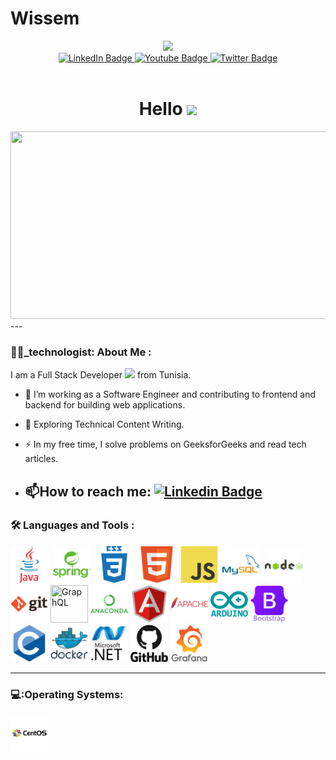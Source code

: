 # Wissem
<div id="header" align="center">
  <img src="https://media.giphy.com/media/v1.Y2lkPTc5MGI3NjExZzN0endibjJhNnhyYW9lMDRkOWRiN2hicmhxNzI5YzltdHZscnVnbSZlcD12MV9pbnRlcm5hbF9naWZfYnlfaWQmY3Q9cw/M9gbBd9nbDrOTu1Mqx/giphy.gif" width="100"/>
  <div id="badges">
  <a href="https://www.linkedin.com/in/wissem-hammouda/">
    <img src="https://img.shields.io/badge/LinkedIn-blue?style=for-the-badge&logo=linkedin&logoColor=white" alt="LinkedIn Badge"/>
  </a>
  <a href="your-youtube-URL">
    <img src="https://img.shields.io/badge/YouTube-red?style=for-the-badge&logo=youtube&logoColor=white" alt="Youtube Badge"/>
  </a>
  <a href="https://twitter.com/wissemham18">
    <img src="https://img.shields.io/badge/Twitter-blue?style=for-the-badge&logo=twitter&logoColor=white" alt="Twitter Badge"/>
  </a>
</div>
  <img src="https://komarev.com/ghpvc/?username=wissemhammouda&style=for-the-badge&color=blueviolet" alt=""/>
  <h1>
  Hello 
  <img src="https://media.giphy.com/media/v1.Y2lkPTc5MGI3NjExcTAzdGhmcHY4MHNsMW94ZG9wczNsajY3OWxmNGZtaXFla3NjaDUxMSZlcD12MV9pbnRlcm5hbF9naWZfYnlfaWQmY3Q9cw/hvRJCLFzcasrR4ia7z/giphy.gif" width="30px"/>
</h1>
  <div align="center">
  <img src="https://media.giphy.com/media/v1.Y2lkPTc5MGI3NjExdjVoanoxNXdocWlxYjgxcTdmMzRuYnluYjJnc3pjMm55djBjbm9mMCZlcD12MV9pbnRlcm5hbF9naWZfYnlfaWQmY3Q9Zw/dWesBcTLavkZuG35MI/giphy.gif" width="600" height="300"/>
</div>
</div>
---

### 👨‍🦲_technologist: About Me :
I am a Full Stack Developer <img src="https://media.giphy.com/media/WUlplcMpOCEmTGBtBW/giphy.gif" width="30"> from Tunisia.
- :telescope: I’m working as a Software Engineer and contributing to frontend and backend for building web applications.

- :seedling: Exploring Technical Content Writing.

- :zap: In my free time, I solve problems on GeeksforGeeks and read tech articles.

- :mailbox:How to reach me: [![Linkedin Badge](https://img.shields.io/badge/-LinkedIn-blue?style=flat&logo=Linkedin&logoColor=white)](https://www.linkedin.com/in/wissem-hammouda/)
  ---

### :hammer_and_wrench: Languages and Tools :
<div>
    <img src="https://github.com/devicons/devicon/blob/master/icons/java/java-original-wordmark.svg" title="Java" alt="Java" width="60" height="60"/>&nbsp;
    <img src="https://github.com/devicons/devicon/blob/master/icons/spring/spring-original-wordmark.svg" title="Spring" alt="Spring" width="60" height="60"/>&nbsp;
    <img src="https://github.com/devicons/devicon/blob/master/icons/css3/css3-plain-wordmark.svg"  title="CSS3" alt="CSS" width="60" height="60"/>&nbsp;
    <img src="https://github.com/devicons/devicon/blob/master/icons/html5/html5-original.svg" title="HTML5" alt="HTML" width="60" height="60"/>&nbsp;
    <img src="https://github.com/devicons/devicon/blob/master/icons/javascript/javascript-original.svg" title="JavaScript" alt="JavaScript" width="60" height="60"/>&nbsp;
    <img src="https://github.com/devicons/devicon/blob/master/icons/mysql/mysql-original-wordmark.svg" title="MySQL"  alt="MySQL" width="60" height="60"/>&nbsp;
    <img src="https://github.com/devicons/devicon/blob/master/icons/nodejs/nodejs-original-wordmark.svg" title="NodeJS" alt="NodeJS" width="60" height="60"/>&nbsp;
    <img src="https://github.com/devicons/devicon/blob/master/icons/git/git-original-wordmark.svg" title="Git" **alt="Git" width="60" height="60"/>
   <img src="https://github.com/devicons/devicon/tree/master/icons/graphql/graphql-plain-wordmark.svg" title="GraphQL" **alt="GraphQL" width="60" height="60"/>
<img src="https://github.com/devicons/devicon/blob/master/icons/anaconda/anaconda-original-wordmark.svg" title="Anaconda" **alt="Anaconda" width="60" height="60"/>
<img src="https://github.com/devicons/devicon/blob/master/icons/angularjs/angularjs-original.svg" title="Angular" **alt="Angular" width="60" height="60"/>
<img src="https://github.com/devicons/devicon/blob/master/icons/apache/apache-original-wordmark.svg" title="Apache" **alt="Apache" width="60" height="60"/>
<img src="https://github.com/devicons/devicon/blob/master/icons/arduino/arduino-original-wordmark.svg" title="Arduino" **alt="Arduino" width="60" height="60"/>
<img src="https://github.com/devicons/devicon/blob/master/icons/bootstrap/bootstrap-original-wordmark.svg" title="Bootstrap" **alt="Bootstrap" width="60" height="60"/>
<img src="https://github.com/devicons/devicon/blob/master/icons/c/c-original.svg" title="C" **alt="C" width="60" height="60"/> 
<img src="https://github.com/devicons/devicon/blob/master/icons/docker/docker-original-wordmark.svg" title="Docker" **alt="Docker" width="60" height="60"/>
<img src="https://github.com/devicons/devicon/blob/master/icons/dot-net/dot-net-original-wordmark.svg" title="Dot-Net" **alt="Dot-Net" width="60" height="60"/>
<img src="https://github.com/devicons/devicon/blob/master/icons/github/github-original-wordmark.svg" title="Github" **alt="Github" width="60" height="60"/>
<img src="https://github.com/devicons/devicon/blob/master/icons/grafana/grafana-original-wordmark.svg" title="Grafana" **alt="Grafana" width="60" height="60"/>


  
</div>

---

### 💻:Operating Systems:
<div>
  <img src="https://github.com/devicons/devicon/blob/master/icons/centos/centos-original-wordmark.svg" title="CentOS" **alt="CentOS" width="60" height="60"/>
</div>
